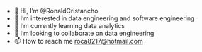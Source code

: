 - 👋 Hi, I’m @RonaldCristancho
- 👀 I’m interested in data engineering and software engineering
- 🌱 I’m currently learning data analytics
- 💞️ I’m looking to collaborate on data engineering
- 📫 How to reach me roca8217@hotmail.com

<!---
RonaldCristancho/RonaldCristancho is a ✨ special ✨ repository because its `README.md` (this file) appears on your GitHub profile.
You can click the Preview link to take a look at your changes.
--->
